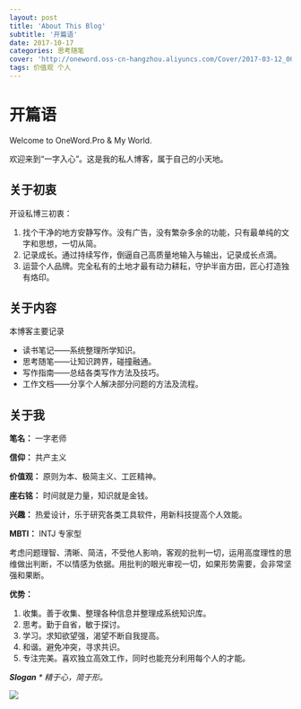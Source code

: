 ```yaml
---
layout: post
title: 'About This Blog'
subtitle: '开篇语'
date: 2017-10-17
categories: 思考随笔
cover: 'http://oneword.oss-cn-hangzhou.aliyuncs.com/Cover/2017-03-12_00-22-29.jpg'
tags: 价值观 个人 
---
```


# 开篇语


Welcome to OneWord.Pro & My World.

欢迎来到“一字入心”。这是我的私人博客，属于自己的小天地。

## 关于初衷
开设私博三初衷：
1. 找个干净的地方安静写作。没有广告，没有繁杂多余的功能，只有最单纯的文字和思想，一切从简。
2. 记录成长。通过持续写作，倒逼自己高质量地输入与输出，记录成长点滴。
3. 运营个人品牌。完全私有的土地才最有动力耕耘，守护半亩方田，匠心打造独有烙印。

## 关于内容
本博客主要记录
- 读书笔记——系统整理所学知识。
- 思考随笔——让知识跨界，碰撞融通。
- 写作指南——总结各类写作方法及技巧。
- 工作文档——分享个人解决部分问题的方法及流程。

## 关于我
**笔名：** 一字老师

**信仰：** 共产主义

**价值观：** 原则为本、极简主义、工匠精神。

**座右铭：** 时间就是力量，知识就是金钱。

**兴趣：** 热爱设计，乐于研究各类工具软件，用新科技提高个人效能。

**MBTI：** INTJ 专家型

考虑问题理智、清晰、简洁，不受他人影响，客观的批判一切，运用高度理性的思维做出判断，不以情感为依据。用批判的眼光审视一切，如果形势需要，会非常坚强和果断。

**优势：**
1. 收集。善于收集、整理各种信息并整理成系统知识库。
2. 思考。勤于自省，敏于探讨。
3. 学习。求知欲望强，渴望不断自我提高。
4. 和谐。避免冲突，寻求共识。
5. 专注完美。喜欢独立高效工作，同时也能充分利用每个人的才能。


***Slogan** * 精于心，简于形。*

![](http://oneword.oss-cn-hangzhou.aliyuncs.com/TIMEING.png?x-oss-process=style/sise&Expires=1508215758&OSSAccessKeyId=TMP.AQEBRAJDaKsoMkQRxF0XlSXxxyIR4IDWBg5cZ5BP0G0iAPnA8b7m9XJOAAU-MC4CFQDY0SdQfKMbeTjIJIfwGaIw_-DPlAIVAN5T1aEJgaSR1m9WfZl-YpqWpEYS&Signature=v1UkxSnXH3d2YKiMs4mW3SIDm%2BI%3D)

